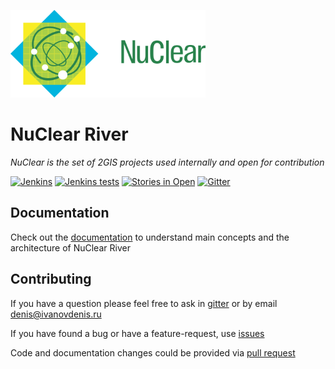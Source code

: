 ![NuClear](media/nuclear-logo.png)
# NuClear River

_NuClear is the set of 2GIS projects used internally and open for contribution_

[![Jenkins](https://img.shields.io/jenkins/s/http/opensource-ci.2gis.ru/nuclear-river.svg?style=flat-square)](http://opensource-ci.2gis.ru/view/NuClear/job/nuclear-river)
[![Jenkins tests](https://img.shields.io/jenkins/t/http/opensource-ci.2gis.ru/nuclear-river.svg?style=flat-square)](http://opensource-ci.2gis.ru/view/NuClear/job/nuclear-river/test?width=800&height=600)
[![Stories in Open](https://badge.waffle.io/2gis/nuclear-river.png?label=open&title=Open)](https://waffle.io/2gis/nuclear-river)
[![Gitter](https://badges.gitter.im/2gis/nuclear-river.svg)](https://gitter.im/2gis/nuclear-river?utm_source=badge&utm_medium=badge&utm_campaign=pr-badge&utm_content=badge)

## Documentation 
Check out the [documentation](https://2gis.gitbooks.io/nuclear-river/content/en/index.html) to understand main concepts and the architecture of NuClear River

## Contributing

If you have a question please feel free to ask in [gitter](https://gitter.im/2gis/nuclear-river?utm_source=badge&utm_medium=badge&utm_campaign=pr-badge&utm_content=badge) or by email [denis@ivanovdenis.ru](mailto:denis@ivanovdenis.ru)

If you have found a bug or have a feature-request, use [issues][issues]

Code and documentation changes could be provided via [pull request][pull-request]

[issues]: https://github.com/2gis/nuclear-river/issues/new
[pull-request]: https://github.com/2gis/nuclear-river/compare